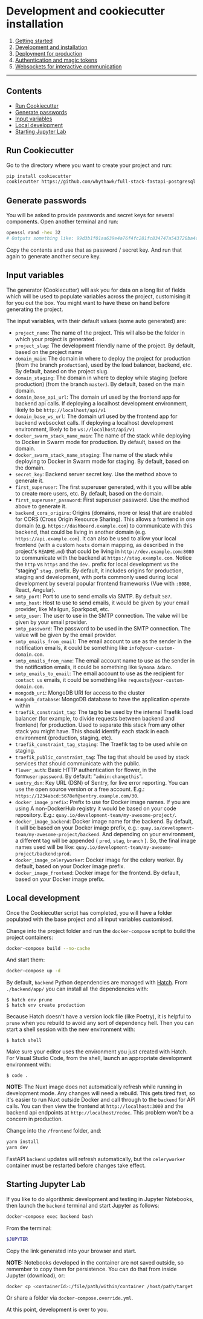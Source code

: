 # Development and cookiecutter installation

1. [Getting started](getting-started.md)
2. [Development and installation](development-guide.md)
3. [Deployment for production](deployment-guide.md)
4. [Authentication and magic tokens](authentication-guide.md)
5. [Websockets for interactive communication](websocket-guide.md)

---

## Contents

- [Run Cookiecutter](#run-cookiecutter)
- [Generate passwords](#generate-passwords)
- [Input variables](#input-variables)
- [Local development](#local-development)
- [Starting Jupyter Lab](#starting-jupyter-lab)

## Run Cookiecutter

Go to the directory where you want to create your project and run:

```bash
pip install cookiecutter
cookiecutter https://github.com/whythawk/full-stack-fastapi-postgresql
```

## Generate passwords

You will be asked to provide passwords and secret keys for several components. Open another terminal and run:

```bash
openssl rand -hex 32
# Outputs something like: 99d3b1f01aa639e4a76f4fc281fc834747a543720ba4c8a8648ba755aef9be7f
```

Copy the contents and use that as password / secret key. And run that again to generate another secure key.

## Input variables

The generator (Cookiecutter) will ask you for data on a long list of fields which will be used to populate variables across the project, customising it for you out the box. You might want to have these on hand before generating the project.

The input variables, with their default values (some auto generated) are:

- `project_name`: The name of the project. This will also be the folder in which your project is generated.
- `project_slug`: The development friendly name of the project. By default, based on the project name
- `domain_main`: The domain in where to deploy the project for production (from the branch `production`), used by the load balancer, backend, etc. By default, based on the project slug.
- `domain_staging`: The domain in where to deploy while staging (before production) (from the branch `master`). By default, based on the main domain.
- `domain_base_api_url`: The domain url used by the frontend app for backend api calls. If deploying a localhost development environment, likely to be `http://localhost/api/v1`
- `domain_base_ws_url`: The domain url used by the frontend app for backend websocket calls. If deploying a localhost development environment, likely to be `ws://localhost/api/v1`
- `docker_swarm_stack_name_main`: The name of the stack while deploying to Docker in Swarm mode for production. By default, based on the domain.
- `docker_swarm_stack_name_staging`: The name of the stack while deploying to Docker in Swarm mode for staging. By default, based on the domain.
- `secret_key`: Backend server secret key. Use the method above to generate it.
- `first_superuser`: The first superuser generated, with it you will be able to create more users, etc. By default, based on the domain.
- `first_superuser_password`: First superuser password. Use the method above to generate it.
- `backend_cors_origins`: Origins (domains, more or less) that are enabled for CORS (Cross Origin Resource Sharing). This allows a frontend in one domain (e.g. `https://dashboard.example.com`) to communicate with this backend, that could be living in another domain (e.g. `https://api.example.com`). It can also be used to allow your local frontend (with a custom `hosts` domain mapping, as described in the project's `README.md`) that could be living in `http://dev.example.com:8080` to communicate with the backend at `https://stag.example.com`. Notice the `http` vs `https` and the `dev.` prefix for local development vs the "staging" `stag.` prefix. By default, it includes origins for production, staging and development, with ports commonly used during local development by several popular frontend frameworks (Vue with `:8080`, React, Angular).
- `smtp_port`: Port to use to send emails via SMTP. By default `587`.
- `smtp_host`: Host to use to send emails, it would be given by your email provider, like Mailgun, Sparkpost, etc.
- `smtp_user`: The user to use in the SMTP connection. The value will be given by your email provider.
- `smtp_password`: The password to be used in the SMTP connection. The value will be given by the email provider.
- `smtp_emails_from_email`: The email account to use as the sender in the notification emails, it could be something like `info@your-custom-domain.com`.
- `smtp_emails_from_name`: The email account name to use as the sender in the notification emails, it could be something like `Symona Adaro`.
- `smtp_emails_to_email`: The email account to use as the recipient for `contact us` emails, it could be something like `requests@your-custom-domain.com`.
- `mongodb_uri`: MongoDB URI for access to the cluster
- `mongodb_database`: MongoDB database to have the application operate within
- `traefik_constraint_tag`: The tag to be used by the internal Traefik load balancer (for example, to divide requests between backend and frontend) for production. Used to separate this stack from any other stack you might have. This should identify each stack in each environment (production, staging, etc).
- `traefik_constraint_tag_staging`: The Traefik tag to be used while on staging.
- `traefik_public_constraint_tag`: The tag that should be used by stack services that should communicate with the public.
- `flower_auth`: Basic HTTP authentication for flower, in the form`user:password`. By default: "`admin:changethis`".
- `sentry_dsn`: Key URL (DSN) of Sentry, for live error reporting. You can use the open source version or a free account. E.g.: `https://1234abcd:5678ef@sentry.example.com/30`.
- `docker_image_prefix`: Prefix to use for Docker image names. If you are using A non-DockerHub registry it would be based on your code repository. E.g.: `quay.io/development-team/my-awesome-project/`.
- `docker_image_backend`: Docker image name for the backend. By default, it will be based on your Docker image prefix, e.g.: `quay.io/development-team/my-awesome-project/backend`. And depending on your environment, a different tag will be appended ( `prod`, `stag`, `branch` ). So, the final image names used will be like: `quay.io/development-team/my-awesome-project/backend:prod`.
- `docker_image_celeryworker`: Docker image for the celery worker. By default, based on your Docker image prefix.
- `docker_image_frontend`: Docker image for the frontend. By default, based on your Docker image prefix.

## Local development

Once the Cookiecutter script has completed, you will have a folder populated with the base project and all input variables customised. 

Change into the project folder and run the `docker-compose` script to build the project containers:

```bash
docker-compose build --no-cache
```

And start them:

```bash
docker-compose up -d 
```

By default, `backend` Python dependencies are managed with [Hatch](https://hatch.pypa.io/latest/). From `./backend/app/` you can install all the dependencies with:

```console
$ hatch env prune
$ hatch env create production
```

Because Hatch doesn't have a version lock file (like Poetry), it is helpful to `prune` when you rebuild to avoid any sort of dependency hell. Then you can start a shell session with the new environment with:

```console
$ hatch shell
```

Make sure your editor uses the environment you just created with Hatch. For Visual Studio Code, from the shell, launch an appropriate development environment with:

```console
$ code .
```

**NOTE:** The Nuxt image does not automatically refresh while running in development mode. Any changes will need a rebuild. This gets tired fast, so it's easier to run Nuxt outside Docker and call through to the `backend` for API calls. You can then view the frontend at `http://localhost:3000` and the backend api endpoints at `http://localhost/redoc`. This problem won't be a concern in production.

Change into the `/frontend` folder, and:

```bash
yarn install
yarn dev
```

FastAPI `backend` updates will refresh automatically, but the `celeryworker` container must be restarted before changes take effect.

## Starting Jupyter Lab

If you like to do algorithmic development and testing in Jupyter Notebooks, then launch the `backend` terminal and start Jupyter as follows:

```bash
docker-compose exec backend bash
```

From the terminal:

```bash
$JUPYTER
```

Copy the link generated into your browser and start.

**NOTE:** Notebooks developed in the container are not saved outside, so remember to copy them for persistence. You can do that from inside Jupyter (download), or:

```bash
docker cp <containerId>:/file/path/within/container /host/path/target
```

Or share a folder via `docker-compose.override.yml`.

At this point, development is over to you.
